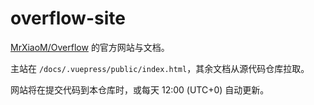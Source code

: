 # overflow-site

[MrXiaoM/Overflow](https://github.com/MrXiaoM/Overflow) 的官方网站与文档。

主站在 `/docs/.vuepress/public/index.html`，其余文档从源代码仓库拉取。

网站将在提交代码到本仓库时，或每天 12:00 (UTC+0) 自动更新。
